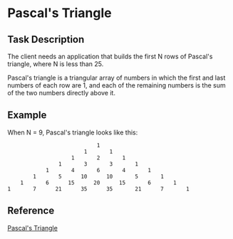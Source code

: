 # Pascal's Triangle

## Task Description

The client needs an application that builds the first N rows of Pascal's triangle, where N is less than 25.

Pascal's triangle is a triangular array of numbers in which the first and last numbers of each row are 1, and each of the remaining numbers is the sum of the two numbers directly above it.

## Example

When N = 9, Pascal's triangle looks like this:


                                1
                            1       1
                        1       2       1
                    1       3       3       1
                1       4       6       4       1
            1       5      10      10       5       1
        1       6      15      20      15       6       1
    1       7      21      35      35       21      7       1




## Reference

[Pascal's Triangle](https://en.wikipedia.org/wiki/Pascal%27s_triangle)
